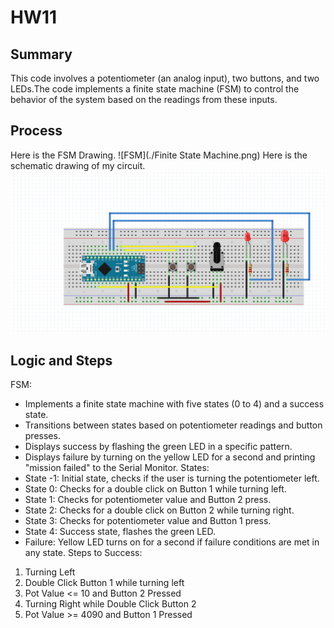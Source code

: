 # HW11
## Summary
This code involves a potentiometer (an analog input), two buttons, and two LEDs.The code implements a finite state machine (FSM) to control the behavior of the system based on the readings from these inputs. 

## Process
Here is the FSM Drawing.
![FSM](./Finite State Machine.png)
Here is the schematic drawing of my circuit.
![Circuit](./Circuit.png)

## Logic and Steps
FSM:
   - Implements a finite state machine with five states (0 to 4) and a success state.
   - Transitions between states based on potentiometer readings and button presses.
   - Displays success by flashing the green LED in a specific pattern.
   - Displays failure by turning on the yellow LED for a second and printing "mission failed" to the Serial Monitor.
States:
   - State -1: Initial state, checks if the user is turning the potentiometer left.
   - State 0: Checks for a double click on Button 1 while turning left.
   - State 1: Checks for potentiometer value and Button 2 press.
   - State 2: Checks for a double click on Button 2 while turning right.
   - State 3: Checks for potentiometer value and Button 1 press.
   - State 4: Success state, flashes the green LED.
   - Failure: Yellow LED turns on for a second if failure conditions are met in any state.
Steps to Success:
1. Turning Left
2. Double Click Button 1 while turning left
3. Pot Value <= 10 and Button 2 Pressed
4. Turning Right while Double Click Button 2
5. Pot Value >= 4090 and Button 1 Pressed